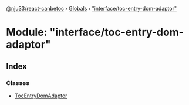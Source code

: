 [@nju33/react-canbetoc](../README.md) › [Globals](../globals.md) › ["interface/toc-entry-dom-adaptor"](_interface_toc_entry_dom_adaptor_.md)

# Module: "interface/toc-entry-dom-adaptor"

## Index

### Classes

* [TocEntryDomAdaptor](../classes/_interface_toc_entry_dom_adaptor_.tocentrydomadaptor.md)
